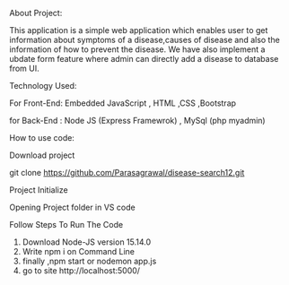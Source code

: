 About Project:

This application is a simple web application  which enables user to get information 
about symptoms of a disease,causes of disease and also the information of how to prevent the disease.
We have also implement a ubdate form feature  where admin can directly add a disease  to database from  UI.


Technology Used:

For Front-End: Embedded JavaScript , HTML ,CSS ,Bootstrap

for Back-End : Node JS (Express Framewrok) , MySql (php myadmin)



How to use code:

Download project

git clone https://github.com/Parasagrawal/disease-search12.git

Project Initialize

Opening Project folder in VS code

Follow Steps To Run The Code
1) Download Node-JS version 15.14.0
2) Write npm i on Command Line
3) finally ,npm start  or nodemon app.js
4) go to site http://localhost:5000/
